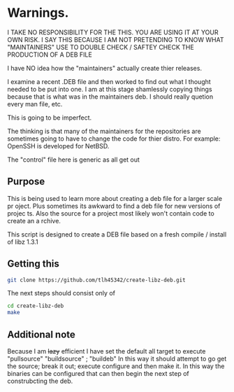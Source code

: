 # Warnings.

I TAKE NO RESPONSIBILITY FOR THE THIS.  YOU ARE USING IT AT YOUR OWN
RISK.  I SAY THIS BECAUSE I AM NOT PRETENDING TO KNOW WHAT "MAINTAINERS"
USE TO DOUBLE CHECK / SAFTEY CHECK THE PRODUCTION OF A DEB FILE

I have NO idea how the "maintainers" actually create thier releases.

I examine a recent .DEB file and then worked to find out what I thought
needed to be put into one.  I am at this stage shamlessly copying things
because that is what was in the maintainers deb.  I should really
quetion every man file, etc.

This is going to be imperfect.

The thinking is that many of the maintainers for the repositories
are sometimes going to have to change the code for thier distro.
For example:  OpenSSH is developed for NetBSD.

The "control" file here is generic as all get out

## Purpose

This is being used to learn more about creating a deb file for a larger scale pr
oject.  Plus sometimes its awkward to find a deb file for new versions of projec
ts.  Also the source for a project most likely won't contain code to create an a
rchive.

This script is designed to create a DEB file based on a fresh
compile / install of libz 1.3.1

## Getting this

```bash
git clone https://github.com/tlh45342/create-libz-deb.git
```

The next steps should consist only of

```bash
cd create-libz-deb
make
```


## Additional note

Because I am ~~lazy~~ efficient I have set the default all target to execute "pullsource" "buildsource" ; "buildeb"
In this way it should attempt to go get the source; break it out; execute configure and then make it.
In this way the binaries can be configured that can then begin the next step of construbcting the deb.
